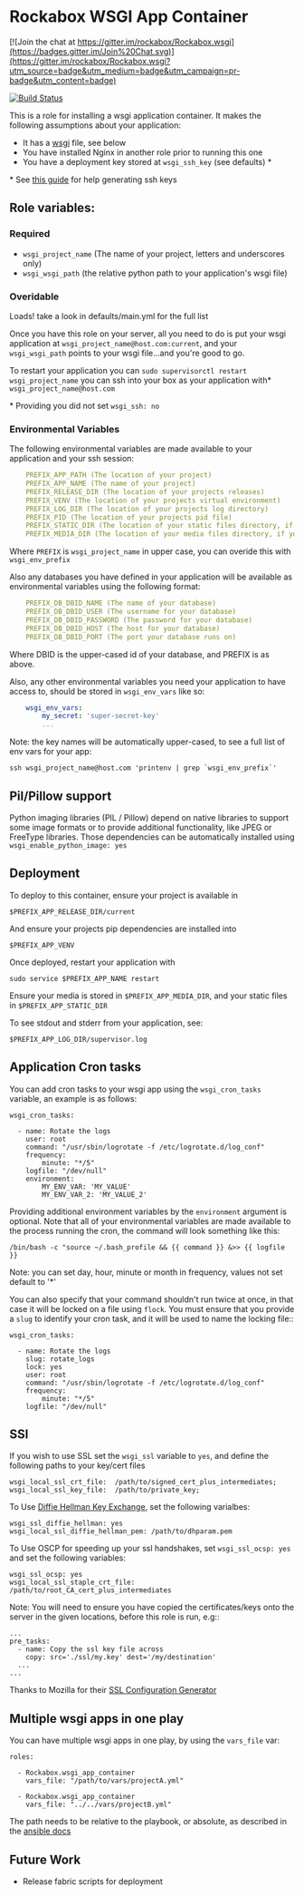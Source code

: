 # Rockabox WSGI App Container

[![Join the chat at https://gitter.im/rockabox/Rockabox.wsgi](https://badges.gitter.im/Join%20Chat.svg)](https://gitter.im/rockabox/Rockabox.wsgi?utm_source=badge&utm_medium=badge&utm_campaign=pr-badge&utm_content=badge)

[![Build Status](https://travis-ci.org/rockabox/Rockabox.wsgi.svg?branch=master)](https://travis-ci.org/rockabox/Rockabox.wsgi)

This is a role for installing a wsgi application container. It makes the
following assumptions about your application:

* It has a [wsgi](http://wsgi.readthedocs.org/en/latest/) file, see below
* You have installed Nginx in another role prior to running this one
* You have a deployment key stored at `wsgi_ssh_key` (see defaults) \*

\* See [this guide](https://help.github.com/articles/generating-ssh-keys/) for help generating ssh keys

## Role variables:

### Required
* `wsgi_project_name` (The name of your project, letters and underscores only)
* `wsgi_wsgi_path` (the relative python path to your application's wsgi file)

### Overidable
Loads! take a look in defaults/main.yml for the full list

Once you have this role on your server, all you need to do is put your
wsgi application at `wsgi_project_name@host.com:current`, and your `wsgi_wsgi_path`
points to your wsgi file...and you're good to go.

To restart your application you can `sudo supervisorctl restart wsgi_project_name`
you can ssh into your box as your application with\* `wsgi_project_name@host.com`

\* Providing you did not set `wsgi_ssh: no`

### Environmental Variables
The following environmental variables are made available to your application
and your ssh session:

```yaml
    PREFIX_APP_PATH (The location of your project)
    PREFIX_APP_NAME (The name of your project)
    PREFIX_RELEASE_DIR (The location of your projects releases)
    PREFIX_VENV (The location of your projects virtual environment)
    PREFIX_LOG_DIR (The location of your projects log directory)
    PREFIX_PID (The location of your projects pid file)
    PREFIX_STATIC_DIR (The location of your static files directory, if you have one)
    PREFIX_MEDIA_DIR (The location of your media files directory, if you have one)
```

Where `PREFIX` is `wsgi_project_name` in upper case, you can overide this
with `wsgi_env_prefix`

Also any databases you have defined in your application will be available as
environmental variables using the following format:

```yaml
    PREFIX_DB_DBID_NAME (The name of your database)
    PREFIX_DB_DBID_USER (The username for your database)
    PREFIX_DB_DBID_PASSWORD (The password for your database)
    PREFIX_DB_DBID_HOST (The host for your database)
    PREFIX_DB_DBID_PORT (The port your database runs on)
```

Where DBID is the upper-cased id of your database, and PREFIX is as above.

Also, any other environmental variables you need your application to have
access to, should be stored in `wsgi_env_vars` like so:

```yaml
    wsgi_env_vars:
        my_secret: 'super-secret-key'
        ...
```

Note: the key names will be automatically upper-cased, to see a full list of
env vars for your app:

    ssh wsgi_project_name@host.com 'printenv | grep `wsgi_env_prefix`'

## Pil/Pillow support

Python imaging libraries (PIL / Pillow) depend on native libraries to support
some image formats or to provide additional functionality, like JPEG or FreeType
libraries. Those dependencies can be automatically installed using `wsgi_enable_python_image: yes`

## Deployment
To deploy to this container, ensure your project is available in

    $PREFIX_APP_RELEASE_DIR/current

And ensure your projects pip dependencies are installed into

    $PREFIX_APP_VENV

Once deployed, restart your application with

    sudo service $PREFIX_APP_NAME restart

Ensure your media is stored in `$PREFIX_APP_MEDIA_DIR`, and your
static files in `$PREFIX_APP_STATIC_DIR`

To see stdout and stderr from your application, see:

    $PREFIX_APP_LOG_DIR/supervisor.log

## Application Cron tasks

You can add cron tasks to your wsgi app using the `wsgi_cron_tasks` variable,
an example is as follows:

    wsgi_cron_tasks:

      - name: Rotate the logs
        user: root
        command: "/usr/sbin/logrotate -f /etc/logrotate.d/log_conf"
        frequency:
            minute: "*/5"
        logfile: "/dev/null"
        environment:
            MY_ENV_VAR: 'MY_VALUE'
            MY_ENV_VAR_2: 'MY_VALUE_2'

Providing additional environment variables by the ``environment`` argument is
optional. Note that all of your environmental variables are made available to
the process running the cron, the command will look something like this:

    /bin/bash -c "source ~/.bash_profile && {{ command }} &>> {{ logfile }}

Note: you can set day, hour, minute or month in frequency, values not set
default to '\*'

You can also specify that your command shouldn't run twice at once, in that
case it will be locked on a file using ``flock``. You must ensure that you
provide a ``slug`` to identify your cron task, and it will be used to name
the locking file::

    wsgi_cron_tasks:

      - name: Rotate the logs
        slug: rotate_logs
        lock: yes
        user: root
        command: "/usr/sbin/logrotate -f /etc/logrotate.d/log_conf"
        frequency:
            minute: "*/5"
        logfile: "/dev/null"

## SSl
If you wish to use SSL set the `wsgi_ssl` variable to `yes`, and define the
following paths to your key/cert files

    wsgi_local_ssl_crt_file:  /path/to/signed_cert_plus_intermediates;
    wsgi_local_ssl_key_file:  /path/to/private_key;


To Use [Diffie Hellman Key Exchange](https://en.wikipedia.org/wiki/Diffie%E2%80%93Hellman_key_exchange),
set the following varialbes:

    wsgi_ssl_diffie_hellman: yes
    wsgi_local_ssl_diffie_hellman_pem: /path/to/dhparam.pem

To Use OSCP for speeding up your ssl handshakes, set `wsgi_ssl_ocsp: yes` and
set the following variables:

    wsgi_ssl_ocsp: yes
    wsgi_local_ssl_staple_crt_file: /path/to/root_CA_cert_plus_intermediates

Note: You will need to ensure you have copied the certificates/keys onto the
server in the given locations, before this role is run, e.g::

    ...
    pre_tasks:
      - name: Copy the ssl key file across
        copy: src='./ssl/my.key' dest='/my/destination'
      ...
    ...

Thanks to Mozilla for their [SSL Configuration Generator](https://mozilla.github.io/server-side-tls/ssl-config-generator/)

## Multiple wsgi apps in one play

You can have multiple wsgi apps in one play, by using the `vars_file` var:

    roles:

      - Rockabox.wsgi_app_container
        vars_file: "/path/to/vars/projectA.yml"

      - Rockabox.wsgi_app_container
        vars_file: "../../vars/projectB.yml"

The path needs to be relative to the playbook, or absolute, as described in
the [ansible docs](http://docs.ansible.com/include_vars_module.html#options)

## Future Work

- Release fabric scripts for deployment
